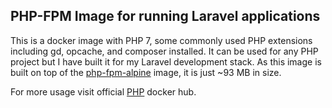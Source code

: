 ## PHP-FPM Image for running Laravel applications

This is a docker image with PHP 7, some commonly used PHP extensions including gd, opcache, and composer installed. It can be used for any PHP project but I have built it for my Laravel development stack. 
As this image is built on top of the [php-fpm-alpine](https://hub.docker.com/_/php/) image, it is just ~93 MB in size.

For more usage visit official [PHP](https://hub.docker.com/_/php/) docker hub.

